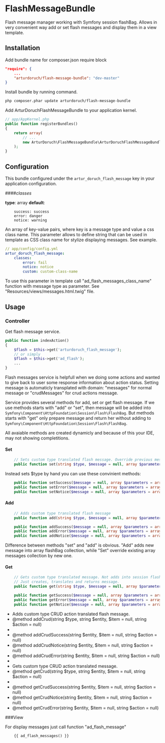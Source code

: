FlashMessageBundle
================

Flash message manager working with Symfony session flashBag. 
Allows in very convenient way add or set flash messages and display them in a view template.

<!--Features:
Add or set messages
add or set crud operations messages
Get - sets and return translated message
Get crud - sets and return translated message without them into flashbag.-->


## Installation

Add bundle name for composer.json require block
```json
"require": {
    ...
    "arturdoruch/flash-message-bundle": "dev-master"
}
```

Install bundle by running command.
```sh
php composer.phar update arturdoruch/flash-message-bundle
```

Add ArturDoruchFlashMessageBundle to your application kernel.
```php
// app/AppKernel.php
public function registerBundles()
{
    return array(
        // ...
        new ArturDoruch\FlashMessageBundle\ArturDoruchFlashMessageBundle(),
    );
}
```

## Configuration
This bundle configured under the `artur_doruch_flash_message` key in your application configuration.

####<i>classes</i>

<b>type</b>: array <b>default</b>:
```
    success: success
    error: danger
    notice: warning
```

An array of key-value pairs, where key is a message type and value a css class name.
This parameter allows to define string that can be used in template as CSS class name for stylize displaying messages.
See example.

```yml
// app/config/config.yml
artur_doruch_flash_message:
    classes:
        error: fail
        notice: notice
        custom: custom-class-name
```

To use this parameter in template call "ad_flash_messages_class_name" function with message type as parameter.
See "Resources/views/messages.html.twig" file.


## Usage

### Controller

Get flash message service.

```php
public function indexAction()
{
    $flash = $this->get('arturdoruch_flash_message');
    // or simply
    $flash = $this->get('ad_flash');
    ...
}
```

Flash messages service is helpfull when we doing some actions and wanted to give back to user some response information about action status.
Setting message is automaticly transplated with domain: "messages" for normal message or "crudMessages" for crud actions message.

Service provides several methods for add, set or get flash message.
If we use methods starts with "add" or "set", then message will be added into `Symfony\Component\HttpFoundation\Session\Flash\FlashBag`.
But methods starts with "get" only prepare message and return her without adding to `Symfony\Component\HttpFoundation\Session\Flash\FlashBag`.

All avaiable methods are created dynamicly and because of this your IDE, may not showing completitions.

#### Set
```php
    // Sets custom type translated flash message. Override previous message is was set.
    public function set(string $type, $message = null, array $parameters = array(), string $domain = null)
```

Instead sets $type by hand you can use these convinient methods:
```php
    public function setSuccess($message = null, array $parameters = array(), string $domain = null)
    public function setError($message = null, array $parameters = array(), string $domain = null)
    public function setNotice($message = null, array $parameters = array(), string $domain = null)
```

#### Add 

```php
    // Adds custom type translated flash message
    public function add(string $type, $message = null, array $parameters = array(), string $domain = null)

    public function addSuccess($message = null, array $parameters = array(), string $domain = null)
    public function addError($message = null, array $parameters = array(), string $domain = null)
    public function addNotice($message = null, array $parameters = array(), string $domain = null)
```

Difference between methods "set" and "add" is obvious. "Add" adds new message into array flashBag collection, while "Set" override existing array messages collection by new one. 

#### Get
```php
    // Gets custom type translated message. Not adds into session flash bug.
    // Just creates, translates and returns message.
    public function get(string $type, $message = null, array $parameters = array(), string $domain = null)

    public function getSuccess($message = null, array $parameters = array(), string $domain = null)
    public function getError($message = null, array $parameters = array(), string $domain = null)
    public function getNotice($message = null, array $parameters = array(), string $domain = null)
```



 * Adds custom type CRUD action translated flash message.
 * @method addCrud(string $type, string $entity, $item = null, string $action = null)
 *
 * @method addCrudSuccess(string $entity, $item = null, string $action = null)
 * @method addCrudNotice(string $entity, $item = null, string $action = null)
 * @method addCrudError(string $entity, $item = null, string $action = null)
 *
 * Gets custom type CRUD action translated message.
 * @method getCrud(string $type, string $entity, $item = null, string $action = null)
 *
 * @method getCrudSuccess(string $entity, $item = null, string $action = null)
 * @method getCrudNotice(string $entity, $item = null, string $action = null)
 * @method getCrudError(string $entity, $item = null, string $action = null)


###View

For display messages just call function "ad_flash_message"
```twig
    {{ ad_flash_messages() }}
```

<!--If you want add CSS styles for displaying messages...

Function "ad_flash_messages_class_name" returns css class name related to message type.
See "Resources/views/messages.html.twig" file.-->

